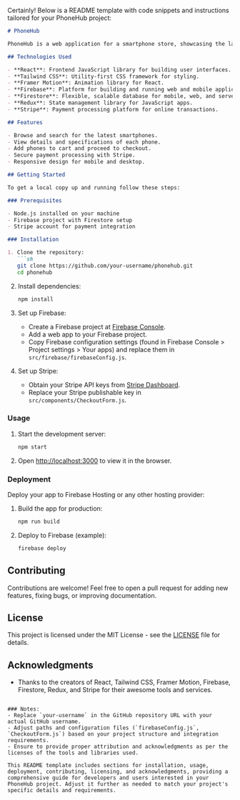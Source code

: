Certainly! Below is a README template with code snippets and instructions tailored for your PhoneHub project:

```markdown
# PhoneHub

PhoneHub is a web application for a smartphone store, showcasing the latest brands and phones available in the market.

## Technologies Used

- **React**: Frontend JavaScript library for building user interfaces.
- **Tailwind CSS**: Utility-first CSS framework for styling.
- **Framer Motion**: Animation library for React.
- **Firebase**: Platform for building and running web and mobile applications.
- **Firestore**: Flexible, scalable database for mobile, web, and server development.
- **Redux**: State management library for JavaScript apps.
- **Stripe**: Payment processing platform for online transactions.

## Features

- Browse and search for the latest smartphones.
- View details and specifications of each phone.
- Add phones to cart and proceed to checkout.
- Secure payment processing with Stripe.
- Responsive design for mobile and desktop.

## Getting Started

To get a local copy up and running follow these steps:

### Prerequisites

- Node.js installed on your machine
- Firebase project with Firestore setup
- Stripe account for payment integration

### Installation

1. Clone the repository:
   ```sh
   git clone https://github.com/your-username/phonehub.git
   cd phonehub
   ```

2. Install dependencies:
   ```sh
   npm install
   ```

3. Set up Firebase:
   - Create a Firebase project at [Firebase Console](https://console.firebase.google.com/).
   - Add a web app to your Firebase project.
   - Copy Firebase configuration settings (found in Firebase Console > Project settings > Your apps) and replace them in `src/firebase/firebaseConfig.js`.

4. Set up Stripe:
   - Obtain your Stripe API keys from [Stripe Dashboard](https://dashboard.stripe.com/test/apikeys).
   - Replace your Stripe publishable key in `src/components/CheckoutForm.js`.

### Usage

1. Start the development server:
   ```sh
   npm start
   ```

2. Open [http://localhost:3000](http://localhost:3000) to view it in the browser.

### Deployment

Deploy your app to Firebase Hosting or any other hosting provider:

1. Build the app for production:
   ```sh
   npm run build
   ```

2. Deploy to Firebase (example):
   ```sh
   firebase deploy
   ```

## Contributing

Contributions are welcome! Feel free to open a pull request for adding new features, fixing bugs, or improving documentation.

## License

This project is licensed under the MIT License - see the [LICENSE](LICENSE) file for details.

## Acknowledgments

- Thanks to the creators of React, Tailwind CSS, Framer Motion, Firebase, Firestore, Redux, and Stripe for their awesome tools and services.

```

### Notes:
- Replace `your-username` in the GitHub repository URL with your actual GitHub username.
- Adjust paths and configuration files (`firebaseConfig.js`, `CheckoutForm.js`) based on your project structure and integration requirements.
- Ensure to provide proper attribution and acknowledgments as per the licenses of the tools and libraries used.

This README template includes sections for installation, usage, deployment, contributing, licensing, and acknowledgments, providing a comprehensive guide for developers and users interested in your PhoneHub project. Adjust it further as needed to match your project's specific details and requirements.
